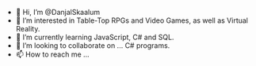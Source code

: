 - 👋 Hi, I’m @DanjalSkaalum
- 👀 I’m interested in Table-Top RPGs and Video Games, as well as Virtual Reality.
- 🌱 I’m currently learning JavaScript, C# and SQL.
- 💞️ I’m looking to collaborate on ... C# programs.
- 📫 How to reach me ...

<!---
DanjalSkaalum is a ✨ special ✨ repository because its `README.md` (this file) appears on your GitHub profile.
You can click the Preview link to take a look at your changes.
--->
